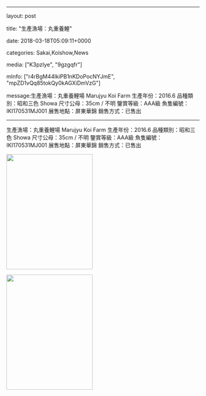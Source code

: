 
--- 

layout: post 

title:  "生產漁場：丸重養鯉" 

date:   2018-03-18T05:09:11+0000 

categories: Sakai,Koishow,News 

media: ["K3pzIye", "9gzgqfr"] 

mInfo: ["r4rBgM44lkiPB1nKDoPocNYJmE", "mpZD1vQq85tokQy0kAGXiDmVzG"] 

message:生產漁場：丸重養鯉場 Marujyu Koi Farm
生產年份：2016.6
品種類別：昭和三色 Showa
尺寸公母：35cm / 不明
鑒賞等級：AAA級
魚隻編號：IKI170531MJ001
展售地點：屏東華錦
銷售方式：已售出


--- 

生產漁場：丸重養鯉場 Marujyu Koi Farm
生產年份：2016.6
品種類別：昭和三色 Showa
尺寸公母：35cm / 不明
鑒賞等級：AAA級
魚隻編號：IKI170531MJ001
展售地點：屏東華錦
銷售方式：已售出


<a href="https://i.imgur.com/K3pzIye.jpg"><img src="https://i.imgur.com/K3pzIye.jpg" height=300 width=225 /></a> 

 
<a href="https://i.imgur.com/9gzgqfr.jpg"><img src="https://i.imgur.com/9gzgqfr.jpg" height=300 width=225 /></a> 
 



